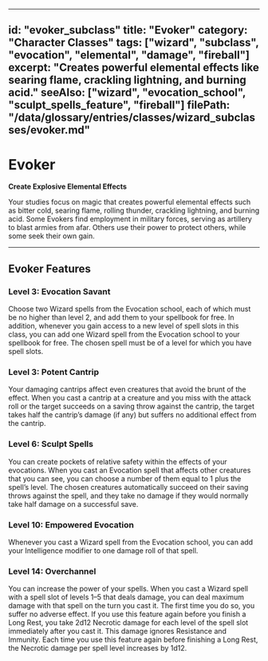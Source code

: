 
---
id: "evoker_subclass"
title: "Evoker"
category: "Character Classes"
tags: ["wizard", "subclass", "evocation", "elemental", "damage", "fireball"]
excerpt: "Creates powerful elemental effects like searing flame, crackling lightning, and burning acid."
seeAlso: ["wizard", "evocation_school", "sculpt_spells_feature", "fireball"]
filePath: "/data/glossary/entries/classes/wizard_subclasses/evoker.md"
---
# Evoker

**Create Explosive Elemental Effects**

Your studies focus on magic that creates powerful elemental effects such as bitter cold, searing flame, rolling thunder, crackling lightning, and burning acid. Some Evokers find employment in military forces, serving as artillery to blast armies from afar. Others use their power to protect others, while some seek their own gain.

---
## Evoker Features

### Level 3: Evocation Savant
Choose two Wizard spells from the Evocation school, each of which must be no higher than level 2, and add them to your spellbook for free.
In addition, whenever you gain access to a new level of spell slots in this class, you can add one Wizard spell from the Evocation school to your spellbook for free. The chosen spell must be of a level for which you have spell slots.

### Level 3: Potent Cantrip
Your damaging cantrips affect even creatures that avoid the brunt of the effect. When you cast a cantrip at a creature and you miss with the attack roll or the target succeeds on a saving throw against the cantrip, the target takes half the cantrip’s damage (if any) but suffers no additional effect from the cantrip.

### Level 6: Sculpt Spells
You can create pockets of relative safety within the effects of your evocations. When you cast an Evocation spell that affects other creatures that you can see, you can choose a number of them equal to 1 plus the spell’s level. The chosen creatures automatically succeed on their saving throws against the spell, and they take no damage if they would normally take half damage on a successful save.

### Level 10: Empowered Evocation
Whenever you cast a Wizard spell from the Evocation school, you can add your Intelligence modifier to one damage roll of that spell.

### Level 14: Overchannel
You can increase the power of your spells. When you cast a Wizard spell with a spell slot of levels 1–5 that deals damage, you can deal maximum damage with that spell on the turn you cast it.
The first time you do so, you suffer no adverse effect. If you use this feature again before you finish a Long Rest, you take 2d12 Necrotic damage for each level of the spell slot immediately after you cast it. This damage ignores Resistance and Immunity.
Each time you use this feature again before finishing a Long Rest, the Necrotic damage per spell level increases by 1d12.
